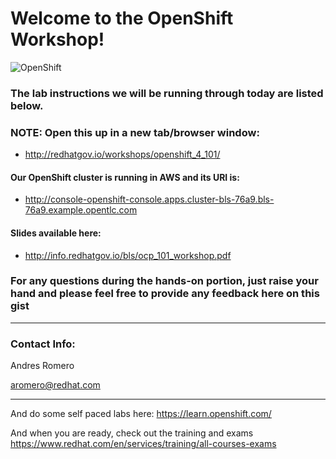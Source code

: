 # Welcome to the OpenShift Workshop!
![OpenShift](https://www.openshift.com/hubfs/images/openshift-legacy/logos/openshift/Logotype_RH_OpenShift_wLogo_RGB_Black.svg?t=1533677657431)

### The lab instructions we will be running through today are listed below. 
### NOTE: Open this up in a new tab/browser window:
* http://redhatgov.io/workshops/openshift_4_101/

#### Our OpenShift cluster is running in AWS and its URI is:
* http://console-openshift-console.apps.cluster-bls-76a9.bls-76a9.example.opentlc.com

#### Slides available here:

* http://info.redhatgov.io/bls/ocp_101_workshop.pdf


### For any questions during the hands-on portion, just raise your hand and please feel free to provide any feedback here on this gist

---

### Contact Info:
Andres Romero

aromero@redhat.com

---

And do some self paced labs here:
https://learn.openshift.com/

And when you are ready, check out the training and exams
https://www.redhat.com/en/services/training/all-courses-exams
